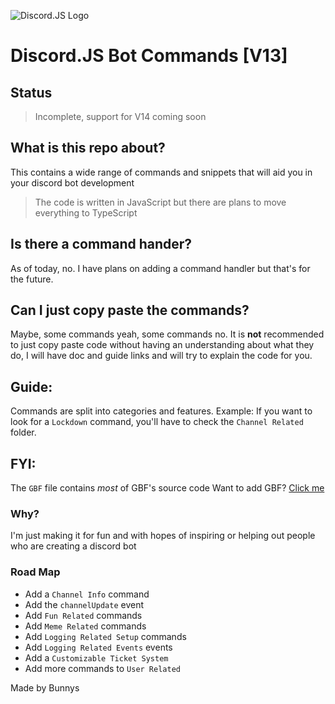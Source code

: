 ![Discord.JS Logo](https://camo.githubusercontent.com/d55d8a7f07a103454ebb77b653d9600ce27e011f78395d9713b432c8c011c76a/68747470733a2f2f646973636f72642e6a732e6f72672f7374617469632f6c6f676f2e737667)
# Discord.JS Bot Commands [V13]
## Status 
> Incomplete, support for V14 coming soon
## What is this repo about?
This contains a wide range of commands and snippets that will aid you in your discord bot development 
> The code is written in JavaScript but there are plans to move everything to TypeScript

## Is there a command hander?
As of today, no. I have plans on adding a command handler but that's for the future.

## Can I just copy paste the commands?
Maybe, some commands yeah, some commands no. 
It is **not** recommended to just copy paste code without having an understanding about what they do, I will have doc and guide links and will try to explain the code for you.

## Guide:
Commands are split into categories and features.
Example: If you want to look for a `Lockdown` command, you'll have to check the `Channel Related` folder.

## FYI:
The `GBF` file contains *most* of GBF's source code
Want to add GBF? [Click me](https://discord.com/api/oauth2/authorize?client_id=795361755223556116&permissions=1642788809975&scope=bot%20applications.commands)

### Why?
I'm just making it for fun and with hopes of inspiring or helping out people who are creating a discord bot

### Road Map

- Add a `Channel Info` command 
- Add the `channelUpdate` event
- Add `Fun Related` commands
- Add `Meme Related` commands
- Add `Logging Related Setup` commands
- Add `Logging Related Events` events
- Add a `Customizable Ticket System`
- Add more commands to `User Related`

Made by Bunnys 
